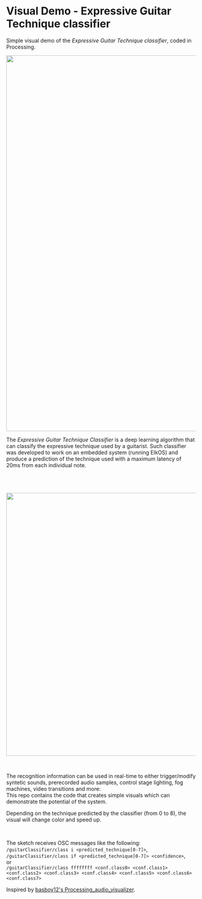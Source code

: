 # Visual Demo - Expressive Guitar Technique classifier

Simple visual demo of the _Expressive Guitar Technique classifier_, coded in Processing.  

<img src="https://github.com/domenicostefani/guitar-visuals/blob/main/docs/images/expressive-guitar-technique-visuals.gif" width="1000" />

The _Expressive Guitar Technique Classifier_ is a deep learning algorithm that can classify the expressive technique used by a guitarist.
Such classifier was developed to work on an embedded system (running ElkOS) and produce a prediction of the technique used with a maximum latency of 20ms from each individual note.  
&nbsp;  
&nbsp;  
&nbsp;  

<img src="https://github.com/domenicostefani/guitar-visuals/blob/main/docs/images/architecture-diagram.png" width="700" />


&nbsp;  

The recognition information can be used in real-time to either trigger/modify syntetic sounds, prerecorded audio samples, control stage lighting, fog machines, video transitions and more:  
This repo contains the code that creates simple visuals which can demonstrate the potential of the system.  

Depending on the technique predicted by the classifier (from 0 to 8), the visual will change color and speed up.

&nbsp;  

The sketch receives OSC messages like the following:  
`/guitarClassifier/class i <predicted_technique[0-7]>`,  
`/guitarClassifier/class if <predicted_technique[0-7]> <confidence>`,  
or  
`/guitarClassifier/class ffffffff <conf.class0> <conf.class1> <conf.class2> <conf.class3> <conf.class4> <conf.class5> <conf.class6> <conf.class7> `  




Inspired by [basboy12's Processing_audio_visualizer](https://github.com/basboy12/Processing_audio_visualizer).  
